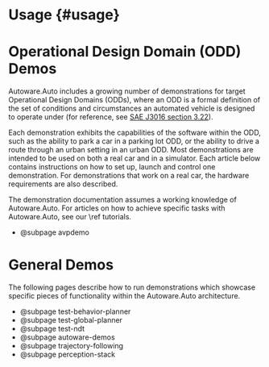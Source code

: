 Usage {#usage}
=====

# Operational Design Domain (ODD) Demos

Autoware.Auto includes a growing number of demonstrations for target Operational Design Domains (ODDs), where an ODD is a formal definition of the set of conditions and circumstances an automated vehicle is designed to operate under (for reference, see [SAE J3016 section 3.22](https://www.sae.org/standards/content/j3016_201806/)).

Each demonstration exhibits the capabilities of the software within the ODD, such as the ability to park a car in a parking lot ODD, or the ability to drive a route through an urban setting in an urban ODD.
Most demonstrations are intended to be used on both a real car and in a simulator.
Each article below contains instructions on how to set up, launch and control one demonstration.
For demonstrations that work on a real car, the hardware requirements are also described.

The demonstration documentation assumes a working knowledge of Autoware.Auto.
For articles on how to achieve specific tasks with Autoware.Auto, see our \ref tutorials.

- @subpage avpdemo

# General Demos

The following pages describe how to run demonstrations which showcase specific pieces of functionality within the Autoware.Auto architecture.

- @subpage test-behavior-planner
- @subpage test-global-planner
- @subpage test-ndt
- @subpage autoware-demos
- @subpage trajectory-following
- @subpage perception-stack
